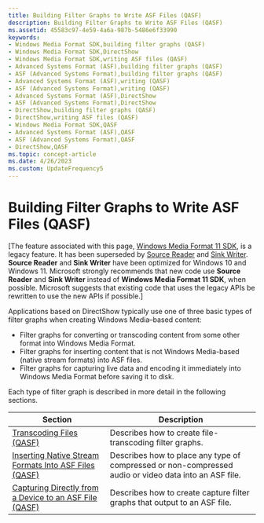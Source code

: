 ```yaml
---
title: Building Filter Graphs to Write ASF Files (QASF)
description: Building Filter Graphs to Write ASF Files (QASF)
ms.assetid: 45583c97-4e59-4a6a-987b-5486e6f33990
keywords:
- Windows Media Format SDK,building filter graphs (QASF)
- Windows Media Format SDK,DirectShow
- Windows Media Format SDK,writing ASF files (QASF)
- Advanced Systems Format (ASF),building filter graphs (QASF)
- ASF (Advanced Systems Format),building filter graphs (QASF)
- Advanced Systems Format (ASF),writing (QASF)
- ASF (Advanced Systems Format),writing (QASF)
- Advanced Systems Format (ASF),DirectShow
- ASF (Advanced Systems Format),DirectShow
- DirectShow,building filter graphs (QASF)
- DirectShow,writing ASF files (QASF)
- Windows Media Format SDK,QASF
- Advanced Systems Format (ASF),QASF
- ASF (Advanced Systems Format),QASF
- DirectShow,QASF
ms.topic: concept-article
ms.date: 4/26/2023
ms.custom: UpdateFrequency5
---
```


# Building Filter Graphs to Write ASF Files (QASF)

\[The feature associated with this page, [Windows Media Format 11 SDK](/windows/win32/wmformat/windows-media-format-11-sdk), is a legacy feature. It has been superseded by [Source Reader](/windows/win32/medfound/source-reader) and [Sink Writer](/windows/win32/medfound/sink-writer). **Source Reader** and **Sink Writer** have been optimized for Windows 10 and Windows 11. Microsoft strongly recommends that new code use **Source Reader** and **Sink Writer** instead of **Windows Media Format 11 SDK**, when possible. Microsoft suggests that existing code that uses the legacy APIs be rewritten to use the new APIs if possible.\]

Applications based on DirectShow typically use one of three basic types of filter graphs when creating Windows Media–based content:

-   Filter graphs for converting or transcoding content from some other format into Windows Media Format.
-   Filter graphs for inserting content that is not Windows Media-based (native stream formats) into ASF files.
-   Filter graphs for capturing live data and encoding it immediately into Windows Media Format before saving it to disk.

Each type of filter graph is described in more detail in the following sections.



| Section                                                                                                             | Description                                                                                           |
|---------------------------------------------------------------------------------------------------------------------|-------------------------------------------------------------------------------------------------------|
| [Transcoding Files (QASF)](transcoding-files--qasf.md)                                                             | Describes how to create file-transcoding filter graphs.                                               |
| [Inserting Native Stream Formats Into ASF Files (QASF)](inserting-native-stream-formats-into-asf-files--qasf.md)   | Describes how to place any type of compressed or non-compressed audio or video data into an ASF file. |
| [Capturing Directly from a Device to an ASF File (QASF)](capturing-directly-from-a-device-to-an-asf-file--qasf.md) | Describes how to create capture filter graphs that output to an ASF file.                             |



 

 

 





